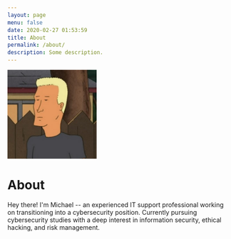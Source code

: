 ```yaml
---
layout: page
menu: false
date: 2020-02-27 01:53:59
title: About
permalink: /about/
description: Some description.
---
```

<img class="img-rounded" src="/assets/img/uploads/boomhauer.jpg" alt="boomhauer" width="200">

# About

Hey there! I'm Michael -- an experienced IT support professional working on transitioning into a cybersecurity position. Currently pursuing cybersecurity studies with a deep interest in information
security, ethical hacking, and risk management.